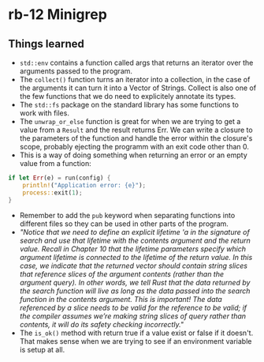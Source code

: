# rb-12 Minigrep

## Things learned

- `std::env` contains a function called args that returns an
  iterator over the arguments passed to the program.
- The `collect()` function turns an iterator into a collection,
  in the case of the arguments it can turn it into a Vector of Strings.
  Collect is also one of the few functions that we do need to explicitely
  annotate its types.
- The `std::fs` package on the standard library has some functions to
  work with files.
- The `unwrap_or_else` function is great for when we are trying to get
  a value from a `Result` and the result returns Err. We can write a
  closure to the parameters of the function and handle the error within
  the closure's scope, probably ejecting the programm with an exit code
  other than 0.
- This is a way of doing something when returning an error or an empty
  value from a function:

```rust
if let Err(e) = run(config) {
    println!("Application error: {e}");
    process::exit(1);
}
```

- Remember to add the `pub` keyword when separating functions into different
  files so they can be used in other parts of the program.
- _"Notice that we need to define an explicit lifetime 'a in the signature of search and use that lifetime with the contents argument and the return value. Recall in Chapter 10 that the lifetime parameters specify which argument lifetime is connected to the lifetime of the return value. In this case, we indicate that the returned vector should contain string slices that reference slices of the argument contents (rather than the argument query).
  In other words, we tell Rust that the data returned by the search function will live as long as the data passed into the search function in the contents argument. This is important! The data referenced by a slice needs to be valid for the reference to be valid; if the compiler assumes we’re making string slices of query rather than contents, it will do its safety checking incorrectly."_
- The `is_ok()` method with return true if a value exist or false if it doesn't.
  That makes sense when we are trying to see if an environment variable is setup at all.
